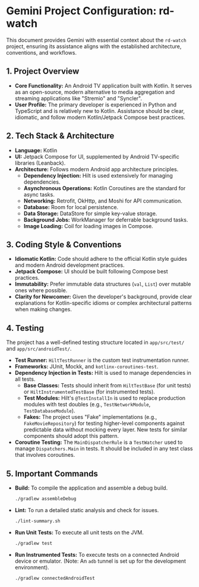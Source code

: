 # Gemini Project Configuration: rd-watch

This document provides Gemini with essential context about the `rd-watch` project, ensuring its assistance aligns with the established architecture, conventions, and workflows.

## 1. Project Overview

- **Core Functionality:** An Android TV application built with Kotlin. It serves as an open-source, modern alternative to media aggregation and streaming applications like "Stremio" and "Syncler".
- **User Profile:** The primary developer is experienced in Python and TypeScript and is relatively new to Kotlin. Assistance should be clear, idiomatic, and follow modern Kotlin/Jetpack Compose best practices.

## 2. Tech Stack & Architecture

- **Language:** Kotlin
- **UI:** Jetpack Compose for UI, supplemented by Android TV-specific libraries (Leanback).
- **Architecture:** Follows modern Android app architecture principles.
  - **Dependency Injection:** Hilt is used extensively for managing dependencies.
  - **Asynchronous Operations:** Kotlin Coroutines are the standard for async tasks.
  - **Networking:** Retrofit, OkHttp, and Moshi for API communication.
  - **Database:** Room for local persistence.
  - **Data Storage:** DataStore for simple key-value storage.
  - **Background Jobs:** WorkManager for deferrable background tasks.
  - **Image Loading:** Coil for loading images in Compose.

## 3. Coding Style & Conventions

- **Idiomatic Kotlin:** Code should adhere to the official Kotlin style guides and modern Android development practices.
- **Jetpack Compose:** UI should be built following Compose best practices.
- **Immutability:** Prefer immutable data structures (`val`, `List`) over mutable ones where possible.
- **Clarity for Newcomer:** Given the developer's background, provide clear explanations for Kotlin-specific idioms or complex architectural patterns when making changes.

## 4. Testing

The project has a well-defined testing structure located in `app/src/test/` and `app/src/androidTest/`.

- **Test Runner:** `HiltTestRunner` is the custom test instrumentation runner.
- **Frameworks:** JUnit, Mockk, and `kotlinx-coroutines-test`.
- **Dependency Injection in Tests:** Hilt is used to manage dependencies in all tests.
  - **Base Classes:** Tests should inherit from `HiltTestBase` (for unit tests) or `HiltInstrumentedTestBase` (for instrumented tests).
  - **Test Modules:** Hilt's `@TestInstallIn` is used to replace production modules with test doubles (e.g., `TestNetworkModule`, `TestDatabaseModule`).
  - **Fakes:** The project uses "Fake" implementations (e.g., `FakeMovieRepository`) for testing higher-level components against predictable data without mocking every layer. New tests for similar components should adopt this pattern.
- **Coroutine Testing:** The `MainDispatcherRule` is a `TestWatcher` used to manage `Dispatchers.Main` in tests. It should be included in any test class that involves coroutines.

## 5. Important Commands

- **Build:** To compile the application and assemble a debug build.
  ```bash
  ./gradlew assembleDebug
  ```
- **Lint:** To run a detailed static analysis and check for issues.
  ```bash
  ./lint-summary.sh
  ```
- **Run Unit Tests:** To execute all unit tests on the JVM.
  ```bash
  ./gradlew test
  ```
- **Run Instrumented Tests:** To execute tests on a connected Android device or emulator. (Note: An `adb` tunnel is set up for the development environment).
  ```bash
  ./gradlew connectedAndroidTest
  ```
